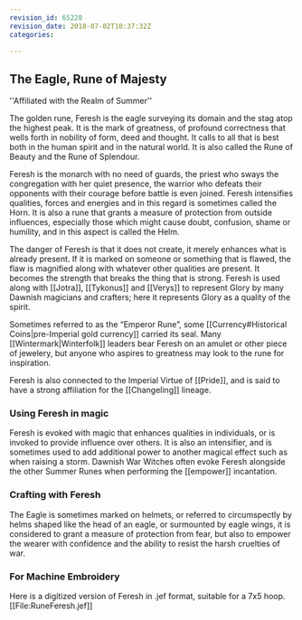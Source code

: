 ```yaml
---
revision_id: 65228
revision_date: 2018-07-02T10:37:32Z
categories:

---
```



## The Eagle, Rune of Majesty
''Affiliated with the Realm of Summer''

The golden rune, Feresh is the eagle surveying its domain and the stag atop the highest peak. It is the mark of greatness, of profound correctness that wells forth in nobility of form, deed and thought. It calls to all that is best both in the human spirit and in the natural world. It is also called the Rune of Beauty and the Rune of Splendour.   

Feresh is the monarch with no need of guards, the priest who sways the congregation with her quiet presence, the warrior who defeats their opponents with their courage before battle is even joined. Feresh intensifies qualities, forces and energies and in this regard is sometimes called the Horn. It is also a rune that grants a measure of protection from outside influences, especially those which might cause doubt, confusion, shame or humility, and in this aspect is called the Helm. 

The danger of Feresh is that it does not create, it merely enhances what is already present. If it is marked on someone or something that is flawed, the flaw is magnified along with whatever other qualities are present. It becomes the strength that breaks the thing that is strong.
Feresh is used along with [[Jotra]], [[Tykonus]] and [[Verys]] to represent Glory by many Dawnish magicians and crafters; here it represents Glory as a quality of the spirit. 

Sometimes referred to as the “Emperor Rune”, some [[Currency#Historical Coins|pre-Imperial gold currency]] carried its seal. Many [[Wintermark|Winterfolk]] leaders bear Feresh on an amulet or other piece of jewelery, but anyone who aspires to greatness may look to the rune for inspiration. 

Feresh is also connected to the Imperial Virtue of [[Pride]], and is said to have a strong affiliation for the [[Changeling]] lineage.

### Using Feresh in magic
Feresh is evoked with magic that enhances qualities in individuals, or is invoked to provide influence over others. It is also an intensifier, and is sometimes used to add additional power to another magical effect such as when raising a storm. Dawnish War Witches often evoke Feresh alongside the other Summer Runes when performing the [[empower]] incantation.

### Crafting with Feresh
The Eagle is sometimes marked on helmets, or referred to circumspectly by helms shaped like the head of an eagle, or surmounted by eagle wings, it is considered to grant a measure of protection from fear, but also to empower the wearer with confidence and the ability to resist the harsh cruelties of war. 

### For Machine Embroidery
Here is a digitized version of Feresh in .jef format, suitable for a 7x5 hoop. 
[[File:RuneFeresh.jef]]

